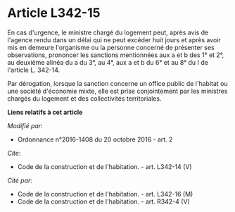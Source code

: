 # Article L342-15

En cas d'urgence, le ministre chargé du logement peut, après avis de l'agence rendu dans un délai qui ne peut excéder huit
jours et après avoir mis en demeure l'organisme ou la personne concerné de présenter ses observations, prononcer les
sanctions mentionnées aux a et b des 1° et 2°, au deuxième alinéa du a du 3°, au 4°, aux a et b du 6° et au 8° du I de
l'article L. 342-14. 

Par dérogation, lorsque la sanction concerne un office public de l'habitat ou une société d'économie mixte, elle est prise
conjointement par les ministres chargés du logement et des collectivités territoriales.

**Liens relatifs à cet article**

_Modifié par_:

  - Ordonnance n°2016-1408 du 20 octobre 2016 - art. 2

_Cite_:

  - Code de la construction et de l'habitation. - art. L342-14 (V)

_Cité par_:

  - Code de la construction et de l'habitation. - art. L342-16 (M)
  - Code de la construction et de l'habitation. - art. R342-4 (V)
